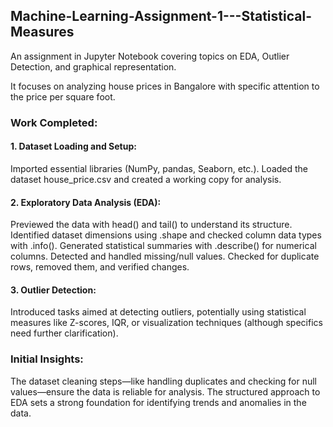 ## Machine-Learning-Assignment-1---Statistical-Measures
An assignment in Jupyter Notebook covering topics on EDA, Outlier Detection, and graphical representation.

It focuses on analyzing house prices in Bangalore with specific attention to the price per square foot.

### Work Completed:
#### 1. Dataset Loading and Setup:

Imported essential libraries (NumPy, pandas, Seaborn, etc.).
Loaded the dataset house_price.csv and created a working copy for analysis.

#### 2. Exploratory Data Analysis (EDA):

Previewed the data with head() and tail() to understand its structure.
Identified dataset dimensions using .shape and checked column data types with .info().
Generated statistical summaries with .describe() for numerical columns.
Detected and handled missing/null values.
Checked for duplicate rows, removed them, and verified changes.
#### 3. Outlier Detection:

Introduced tasks aimed at detecting outliers, potentially using statistical measures like Z-scores, IQR, or visualization techniques (although specifics need further clarification).

### Initial Insights:

The dataset cleaning steps—like handling duplicates and checking for null values—ensure the data is reliable for analysis.
The structured approach to EDA sets a strong foundation for identifying trends and anomalies in the data.
